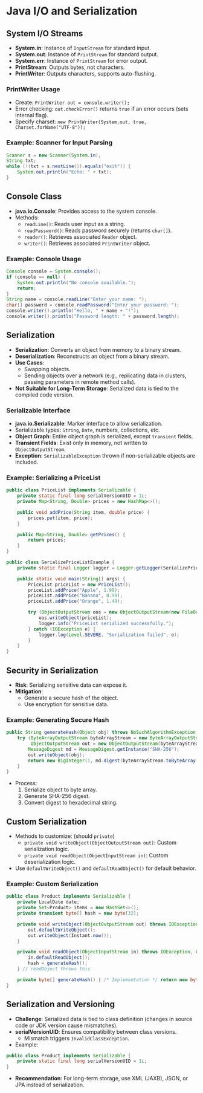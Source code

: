 
# Java I/O and Serialization

## System I/O Streams
- **System.in**: Instance of `InputStream` for standard input.
- **System.out**: Instance of `PrintStream` for standard output.
- **System.err**: Instance of `PrintStream` for error output.
- **PrintStream**: Outputs bytes, not characters.
- **PrintWriter**: Outputs characters, supports auto-flushing.

### PrintWriter Usage
- Create: `PrintWriter out = console.writer();`
- Error checking: `out.checkError()` returns `true` if an error occurs (sets internal flag).
- Specify charset: `new PrintWriter(System.out, true, Charset.forName("UTF-8"));`

### Example: Scanner for Input Parsing
```java
Scanner s = new Scanner(System.in);
String txt;
while (!(txt = s.nextLine()).equals("exit")) {
    System.out.println("Echo: " + txt);
}
```

## Console Class
- **java.io.Console**: Provides access to the system console.
- Methods:
  - `readLine()`: Reads user input as a string.
  - `readPassword()`: Reads password securely (returns `char[]`).
  - `reader()`: Retrieves associated `Reader` object.
  - `writer()`: Retrieves associated `PrintWriter` object.

### Example: Console Usage
```java
Console console = System.console();
if (console == null) {
    System.out.println("No console available.");
    return;
}
String name = console.readLine("Enter your name: ");
char[] password = console.readPassword("Enter your password: ");
console.writer().println("Hello, " + name + "!");
console.writer().println("Password length: " + password.length);
```

## Serialization
- **Serialization**: Converts an object from memory to a binary stream.
- **Deserialization**: Reconstructs an object from a binary stream.
- **Use Cases**:
  - Swapping objects.
  - Sending objects over a network (e.g., replicating data in clusters, passing parameters in remote method calls).
- **Not Suitable for Long-Term Storage**: Serialized data is tied to the compiled code version.

### Serializable Interface
- **java.io.Serializable**: Marker interface to allow serialization.
- Serializable types: `String`, `Date`, numbers, collections, etc.
- **Object Graph**: Entire object graph is serialized, except `transient` fields.
- **Transient Fields**: Exist only in memory, not written to `ObjectOutputStream`.
- **Exception**: `SerializableException` thrown if non-serializable objects are included.

### Example: Serializing a PriceList
```java
public class PriceList implements Serializable {
    private static final long serialVersionUID = 1L;
    private Map<String, Double> prices = new HashMap<>();

    public void addPrice(String item, double price) {
        prices.put(item, price);
    }

    public Map<String, Double> getPrices() {
        return prices;
    }
}

public class SerializePriceListExample {
    private static final Logger logger = Logger.getLogger(SerializePriceListExample.class.getName());

    public static void main(String[] args) {
        PriceList priceList = new PriceList();
        priceList.addPrice("Apple", 1.99);
        priceList.addPrice("Banana", 0.99);
        priceList.addPrice("Orange", 1.49);

        try (ObjectOutputStream oos = new ObjectOutputStream(new FileOutputStream("pricelist.ser"))) {
            oos.writeObject(priceList);
            logger.info("PriceList serialized successfully.");
        } catch (IOException e) {
            logger.log(Level.SEVERE, "Serialization failed", e);
        }
    }
}
```

## Security in Serialization
- **Risk**: Serializing sensitive data can expose it.
- **Mitigation**:
  - Generate a secure hash of the object.
  - Use encryption for sensitive data.

### Example: Generating Secure Hash
```java
public String generateHash(Object obj) throws NoSuchAlgorithmException, IOException {
    try (ByteArrayOutputStream byteArrayStream = new ByteArrayOutputStream();
         ObjectOutputStream out = new ObjectOutputStream(byteArrayStream)) {
        MessageDigest md = MessageDigest.getInstance("SHA-256");
        out.writeObject(obj);
        return new BigInteger(1, md.digest(byteArrayStream.toByteArray())).toString(16);
    }
}
```
- Process:
  1. Serialize object to byte array.
  2. Generate SHA-256 digest.
  3. Convert digest to hexadecimal string.

## Custom Serialization
- Methods to customize: (should `private`)
  - `private void writeObject(ObjectOutputStream out)`: Custom serialization logic.
  - `private void readObject(ObjectInputStream in)`: Custom deserialization logic.
- Use `defaultWriteObject()` and `defaultReadObject()` for default behavior.

### Example: Custom Serialization
```java
public class Product implements Serializable {
    private LocalDate date;
    private Set<Product> items = new HashSet<>();
    private transient byte[] hash = new byte[32];

    private void writeObject(ObjectOutputStream out) throws IOException {
        out.defaultWriteObject();
        out.writeObject(Instant.now());
    }

    private void readObject(ObjectInputStream in) throws IOException, ClassNotFoundException {
        in.defaultReadObject();
        hash = generateHash();
    } // readObject throws this

    private byte[] generateHash() { /* Implementation */ return new byte[32]; }
}
```

## Serialization and Versioning
- **Challenge**: Serialized data is tied to class definition (changes in source code or JDK version cause mismatches).
- **serialVersionUID**: Ensures compatibility between class versions.
  - Mismatch triggers `InvalidClassException`.
- Example:
```java
public class Product implements Serializable {
    private static final long serialVersionUID = 1L;
}
```
- **Recommendation**: For long-term storage, use XML (JAXB), JSON, or JPA instead of serialization.


